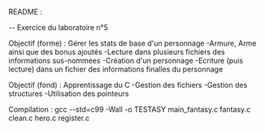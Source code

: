 README :

-- Exercice du laboratoire n°5

Objectif (forme) : Gérer les stats de base d'un personnage
		-Armure, Arme ainsi que des bonus ajoutés
		-Lecture dans plusieurs fichiers des informations sus-nommées
		-Création d'un personnage 
		-Ecriture (puis lecture) dans un fichier des informations finalles du personnage
		
Objectif (fond) : Apprentissage du C
		-Gestion des fichiers
		-Gestion des structures
		-Utilisation des pointeurs

Compilation :
	gcc --std=c99 -Wall -o TESTASY main_fantasy.c fantasy.c clean.c hero.c register.c

